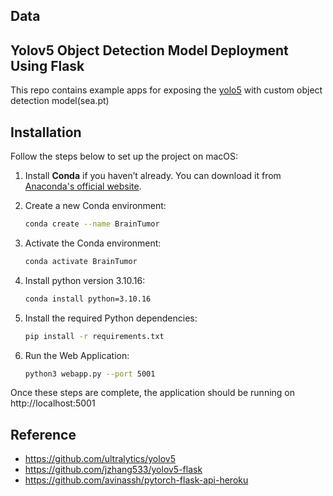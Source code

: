 ## Data

## Yolov5 Object Detection Model Deployment Using Flask
This repo contains example apps for exposing the [yolo5](https://github.com/ultralytics/yolov5) with custom object detection model(sea.pt)

## Installation

Follow the steps below to set up the project on macOS:

1. Install **Conda** if you haven’t already. You can download it from [Anaconda's official website](https://www.anaconda.com/products/distribution).

2. Create a new Conda environment:
    ```bash
    conda create --name BrainTumor
    ```
3.	Activate the Conda environment:
    ```bash
    conda activate BrainTumor
    ```
4. Install python version 3.10.16:
   ```bash
   conda install python=3.10.16
   ```
5. Install the required Python dependencies:
   ```bash
   pip install -r requirements.txt
   ```
6. Run the Web Application:
   ```bash
   python3 webapp.py --port 5001
   ```
Once these steps are complete, the application should be running on http://localhost:5001

## Reference
- https://github.com/ultralytics/yolov5
- https://github.com/jzhang533/yolov5-flask
- https://github.com/avinassh/pytorch-flask-api-heroku
